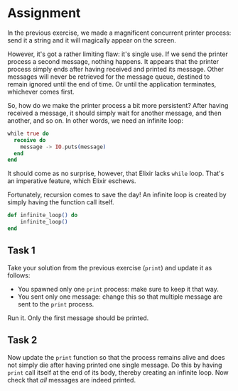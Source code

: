 # Assignment

In the previous exercise, we made a magnificent
concurrent printer process: send it a string
and it will magically appear on the screen.

However, it's got a rather limiting flaw:
it's single use. If we send the printer
process a second message, nothing happens.
It appears that the printer process
simply ends after having received
and printed its message. Other messages
will never be retrieved for the message queue,
destined to remain ignored until the end of time.
Or until the application terminates, whichever comes first.

So, how do we make the printer process a bit more
persistent? After having received a message,
it should simply wait for another message,
and then another, and so on. In other words,
we need an infinite loop:

```elixir
while true do
  receive do
    message -> IO.puts(message)
  end
end
```

It should come as no surprise, however, that Elixir lacks `while` loop.
That's an imperative feature, which Elixir eschews.

Fortunately, recursion comes to save the day!
An infinite loop is created by simply having the function call itself.

```elixir
def infinite_loop() do
    infinite_loop()
end
```

## Task 1

Take your solution from the previous exercise (`print`)
and update it as follows:

* You spawned only one `print` process: make sure to keep it that way.
* You sent only one message: change this so that multiple message are sent to the `print` process.

Run it. Only the first message should be printed.

## Task 2

Now update the `print` function so that the process remains alive and does not simply die after having printed one single message.
Do this by having `print` call itself at the end of its body, thereby creating an infinite loop. Now check that *all* messages are indeed printed.

